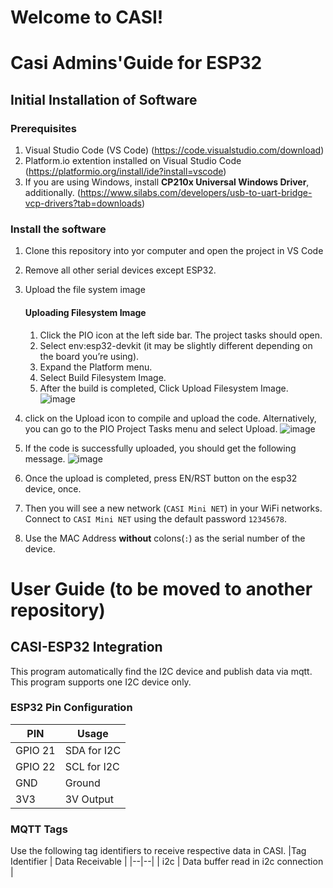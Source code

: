# Welcome to CASI!
# Casi Admins'Guide for ESP32

## Initial Installation of Software
### Prerequisites
1. Visual Studio Code (VS Code) (https://code.visualstudio.com/download)
2. Platform.io extention installed on Visual Studio Code (https://platformio.org/install/ide?install=vscode)
3. If you are using Windows, install **CP210x Universal Windows Driver**, additionally. (https://www.silabs.com/developers/usb-to-uart-bridge-vcp-drivers?tab=downloads)

### Install the software

1. Clone this repository into yor computer and open the project in VS Code
2. Remove all other serial devices except ESP32.
3. Upload the file system image
   #### Uploading Filesystem Image
   1. Click the PIO icon at the left side bar. The project tasks should open.
   2. Select env:esp32-devkit (it may be slightly different depending on the board you’re using).
   3. Expand the Platform menu.
   4. Select Build Filesystem Image.
   5. After the build is completed, Click Upload Filesystem Image.
   ![image](https://github.com/casi-devops-team/casi-esp32-all-in-one/assets/136977780/76245276-bc13-4e43-8a13-6105925aca21)
   
4. click on the Upload icon to compile and upload the code. Alternatively, you can go to the PIO Project Tasks menu and select Upload.
   ![image](https://github.com/casi-devops-team/casi-esp32-all-in-one/assets/136977780/7b76e6b0-6d2e-42ee-a930-334b809636e1)
5. If the code is successfully uploaded, you should get the following message.
   ![image](https://github.com/casi-devops-team/casi-esp32-all-in-one/assets/136977780/4cf08057-6e52-4c2d-9780-24c289b4fff9)
6. Once the upload is completed, press EN/RST button on the esp32 device, once.
7. Then you will see a new network (`CASI Mini NET`) in your WiFi networks. Connect to `CASI Mini NET` using the default password `12345678`.
8. Use the MAC Address **without** colons(`:`) as the serial number of the device.




# User Guide (to be moved to another repository)
## CASI-ESP32 Integration
This program automatically find the I2C device and publish data via mqtt. This program supports one I2C device only.

### ESP32 Pin Configuration
|PIN  | Usage |
|--|--|
| GPIO 21 | SDA for I2C |
| GPIO 22 | SCL for I2C |
| GND | Ground |
| 3V3 | 3V Output |

### MQTT Tags
Use the following tag identifiers to receive respective data in CASI.
|Tag Identifier  | Data Receivable |
|--|--|
| i2c | Data buffer read in i2c connection |
